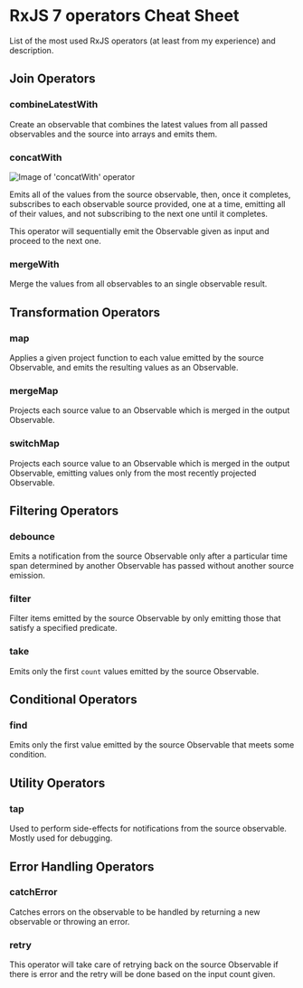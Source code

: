 # RxJS 7 operators Cheat Sheet

List of the most used RxJS operators (at least from my experience) and description.



## Join Operators

### combineLatestWith
Create an observable that combines the latest values from all passed observables and the source into arrays and emits them.

### concatWith
![Image of 'concatWith' operator](/rxjs-cheat-sheet/assets/img/concat.png "Image of 'concatWith' operator")

Emits all of the values from the source observable, then, once it completes, subscribes to each observable source provided, one at a time, emitting all of their values, and not subscribing to the next one until it completes.

This operator will sequentially emit the Observable given as input and proceed to the next one.

### mergeWith
Merge the values from all observables to an single observable result.



## Transformation Operators

### map
Applies a given project function to each value emitted by the source Observable, and emits the resulting values as an Observable.

### mergeMap
Projects each source value to an Observable which is merged in the output Observable.

### switchMap
Projects each source value to an Observable which is merged in the output Observable, emitting values only from the most recently projected Observable.



## Filtering Operators

### debounce
Emits a notification from the source Observable only after a particular time span determined by another Observable has passed without another source emission.

### filter
Filter items emitted by the source Observable by only emitting those that satisfy a specified predicate.

### take
Emits only the first ```count``` values emitted by the source Observable.



## Conditional Operators

### find
Emits only the first value emitted by the source Observable that meets some condition.



## Utility Operators

### tap
Used to perform side-effects for notifications from the source observable. Mostly used for debugging.



## Error Handling Operators

### catchError
Catches errors on the observable to be handled by returning a new observable or throwing an error.

### retry
This operator will take care of retrying back on the source Observable if there is error and the retry will be done based on the input count given.

